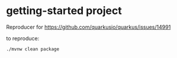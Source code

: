 # getting-started project

Reproducer for https://github.com/quarkusio/quarkus/issues/14991

to reproduce:
```
./mvnw clean package
```
